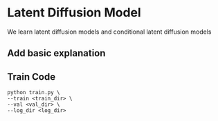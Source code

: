 # Latent Diffusion Model
We learn latent diffusion models and conditional latent diffusion models

## Add basic explanation

## Train Code
```
python train.py \
--train <train_dir> \
--val <val_dir> \
--log_dir <log_dir>

```